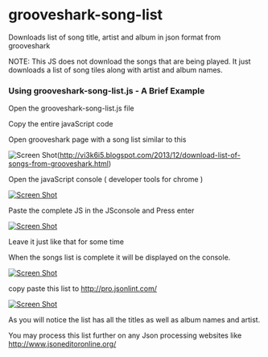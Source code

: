 grooveshark-song-list
=====================

Downloads list of song title, artist and album in json format from grooveshark

NOTE: This JS does not download the songs that are being played. It just downloads a list of song tiles along with artist and album names.

### Using grooveshark-song-list.js - A Brief Example ###
    
Open the grooveshark-song-list.js file
    
Copy the entire javaScript code 
    
Open grooveshark page with a song list similar to this
    

![Screen Shot](https://raw.github.com/vi3k6i5/grooveshark-song-list/master/screenshots/groovesharkSongList-0.png)(http://vi3k6i5.blogspot.com/2013/12/download-list-of-songs-from-grooveshark.html)
    
    
Open the javaScript console ( developer tools for chrome )

    
[![Screen Shot](https://raw.github.com/vi3k6i5/grooveshark-song-list/master/screenshots/groovesharkSongList-1.png)](http://vi3k6i5.blogspot.com/2013/12/download-list-of-songs-from-grooveshark.html)

    
Paste the complete JS in the JSconsole and Press enter

    
[![Screen Shot](https://raw.github.com/vi3k6i5/grooveshark-song-list/master/screenshots/groovesharkSongList-2.png)](http://vi3k6i5.blogspot.com/2013/12/download-list-of-songs-from-grooveshark.html)

    
Leave it just like that for some time
    
When the songs list is complete it will be displayed on the console.

    
[![Screen Shot](https://raw.github.com/vi3k6i5/grooveshark-song-list/master/screenshots/groovesharkSongList-3.png)](http://vi3k6i5.blogspot.com/2013/12/download-list-of-songs-from-grooveshark.html)

    
copy paste this list to http://pro.jsonlint.com/

    
[![Screen Shot](https://raw.github.com/vi3k6i5/grooveshark-song-list/master/screenshots/groovesharkSongList-4.png)](http://pro.jsonlint.com/)

    
As you will notice the list has all the titles as well as album names and artist.
    
You may process this list further on any Json processing websites like http://www.jsoneditoronline.org/
